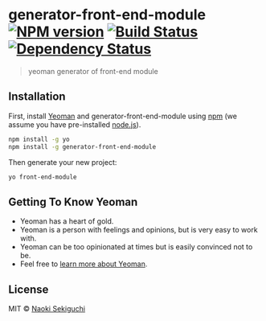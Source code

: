 # generator-front-end-module [![NPM version][npm-image]][npm-url] [![Build Status][travis-image]][travis-url] [![Dependency Status][daviddm-image]][daviddm-url]
> yeoman generator of front-end module

## Installation

First, install [Yeoman](http://yeoman.io) and generator-front-end-module using [npm](https://www.npmjs.com/) (we assume you have pre-installed [node.js](https://nodejs.org/)).

```bash
npm install -g yo
npm install -g generator-front-end-module
```

Then generate your new project:

```bash
yo front-end-module
```

## Getting To Know Yeoman

 * Yeoman has a heart of gold.
 * Yeoman is a person with feelings and opinions, but is very easy to work with.
 * Yeoman can be too opinionated at times but is easily convinced not to be.
 * Feel free to [learn more about Yeoman](http://yeoman.io/).

## License

MIT © [Naoki Sekiguchi](http://likealunatic.jp)


[npm-image]: https://badge.fury.io/js/generator-front-end-module.svg
[npm-url]: https://npmjs.org/package/generator-front-end-module
[travis-image]: https://travis-ci.org/seckie/generator-front-end-module.svg?branch=master
[travis-url]: https://travis-ci.org/seckie/generator-front-end-module
[daviddm-image]: https://david-dm.org/seckie/generator-front-end-module.svg?theme=shields.io
[daviddm-url]: https://david-dm.org/seckie/generator-front-end-module
